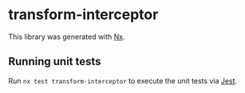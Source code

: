 # transform-interceptor

This library was generated with [Nx](https://nx.dev).

## Running unit tests

Run `nx test transform-interceptor` to execute the unit tests via [Jest](https://jestjs.io).
